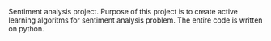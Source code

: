 Sentiment analysis project. 
Purpose of this project is to create active learning algoritms for sentiment analysis problem.
The entire code is written on python.


